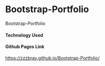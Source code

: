 # Bootstrap-Portfolio
Bootstrap-Portfolio

#### Technology Used


#### Github Pages Link
https://zzzbray.github.io/Bootstrap-Portfolio/
